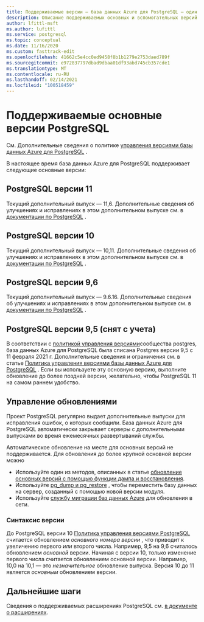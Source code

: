 ```yaml
---
title: Поддерживаемые версии — база данных Azure для PostgreSQL — один сервер
description: Описание поддерживаемых основных и вспомогательных версий postgres в базе данных Azure для PostgreSQL-Single Server.
author: lfittl-msft
ms.author: lufittl
ms.service: postgresql
ms.topic: conceptual
ms.date: 11/16/2020
ms.custom: fasttrack-edit
ms.openlocfilehash: 41662c5e4cc0ed9458f8b1b1279e2753daed789f
ms.sourcegitcommit: e972837797dbad9dbaa01df93abd745cb357cde1
ms.translationtype: MT
ms.contentlocale: ru-RU
ms.lasthandoff: 02/14/2021
ms.locfileid: "100518459"
---
```

# <a name="supported-postgresql-major-versions"></a>Поддерживаемые основные версии PostgreSQL

См. Дополнительные сведения о политике [управления версиями базы данных Azure для PostgreSQL](concepts-version-policy.md) .

В настоящее время база данных Azure для PostgreSQL поддерживает следующие основные версии:

## <a name="postgresql-version-11"></a>PostgreSQL версии 11
Текущий дополнительный выпуск — 11,6. Дополнительные сведения об улучшениях и исправлениях в этом дополнительном выпуске см. в [документации по PostgreSQL](https://www.postgresql.org/docs/11/static/release-11-6.html) .

## <a name="postgresql-version-10"></a>PostgreSQL версии 10
Текущий дополнительный выпуск — 10,11. Дополнительные сведения об улучшениях и исправлениях в этом дополнительном выпуске см. в [документации по PostgreSQL](https://www.postgresql.org/docs/10/static/release-10-11.html) .

## <a name="postgresql-version-96"></a>PostgreSQL версии 9,6
Текущий дополнительный выпуск — 9.6.16. Дополнительные сведения об улучшениях и исправлениях в этом дополнительном выпуске см. в [документации по PostgreSQL](https://www.postgresql.org/docs/9.6/static/release-9-6-16.html) .

## <a name="postgresql-version-95-retired"></a>PostgreSQL версии 9,5 (снят с учета)
В соответствии с [политикой управления версиями](https://www.postgresql.org/support/versioning/)сообщества postgres, база данных Azure для PostgreSQL была списана Postgres версии 9,5 с 11 февраля 2021 г. Дополнительные сведения и ограничения см. в статье [Политика управления версиями базы данных Azure для PostgreSQL](concepts-version-policy.md) . Если вы используете эту основную версию, выполните обновление до более поздней версии, желательно, чтобы PostgreSQL 11 на самом раннем удобство.

## <a name="managing-upgrades"></a>Управление обновлениями
Проект PostgreSQL регулярно выдает дополнительные выпуски для исправления ошибок, о которых сообщили. База данных Azure для PostgreSQL автоматически закрывает серверы с дополнительными выпусками во время ежемесячных развертываний службы. 

Автоматическое обновление на месте для основных версий не поддерживается. Для обновления до более крупной основной версии можно 
   * Используйте один из методов, описанных в статье [обновление основных версий с помощью функции дампа и восстановления](./how-to-upgrade-using-dump-and-restore.md).
   * Используйте [pg_dump и pg_restore](./howto-migrate-using-dump-and-restore.md) , чтобы переместить базу данных на сервер, созданный с помощью новой версии модуля.
   * Используйте [службу миграции баз данных Azure](..\dms\tutorial-azure-postgresql-to-azure-postgresql-online-portal.md) для обновления в сети.

### <a name="version-syntax"></a>Синтаксис версии
До PostgreSQL версии 10 [Политика управления версиями PostgreSQL](https://www.postgresql.org/support/versioning/) считается обновлением _основного номера версии_ , что приводит к увеличению первого _или_ второго числа. Например, 9,5 на 9,6 считалось обновлением _основной_ версии. Начиная с версии 10, только изменение первого числа считается обновлением основной версии. Например, 10,0 на 10,1 — это _незначительное_ обновление выпуска. Версия 10 до 11 является _основным_ обновлением версии.

## <a name="next-steps"></a>Дальнейшие шаги
Сведения о поддерживаемых расширениях PostgreSQL см. [в документе о расширениях](concepts-extensions.md).

